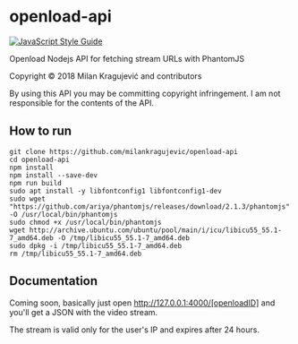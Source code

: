 # openload-api

[![JavaScript Style Guide](https://cdn.rawgit.com/standard/standard/master/badge.svg)](https://github.com/standard/standard)

Openload Nodejs API for fetching stream URLs with PhantomJS

Copyright © 2018 Milan Kragujević and contributors

By using this API you may be committing copyright infringement. I am not responsible for the contents of the API.


## How to run

```
git clone https://github.com/milankragujevic/openload-api
cd openload-api
npm install 
npm install --save-dev 
npm run build
sudo apt install -y libfontconfig1 libfontconfig1-dev
sudo wget "https://github.com/ariya/phantomjs/releases/download/2.1.3/phantomjs" -O /usr/local/bin/phantomjs
sudo chmod +x /usr/local/bin/phantomjs
wget http://archive.ubuntu.com/ubuntu/pool/main/i/icu/libicu55_55.1-7_amd64.deb -O /tmp/libicu55_55.1-7_amd64.deb
sudo dpkg -i /tmp/libicu55_55.1-7_amd64.deb
rm /tmp/libicu55_55.1-7_amd64.deb
```

## Documentation

Coming soon, basically just open http://127.0.0.1:4000/[openloadID] and you'll get a JSON with the video stream. 

The stream is valid only for the user's IP and expires after 24 hours.

